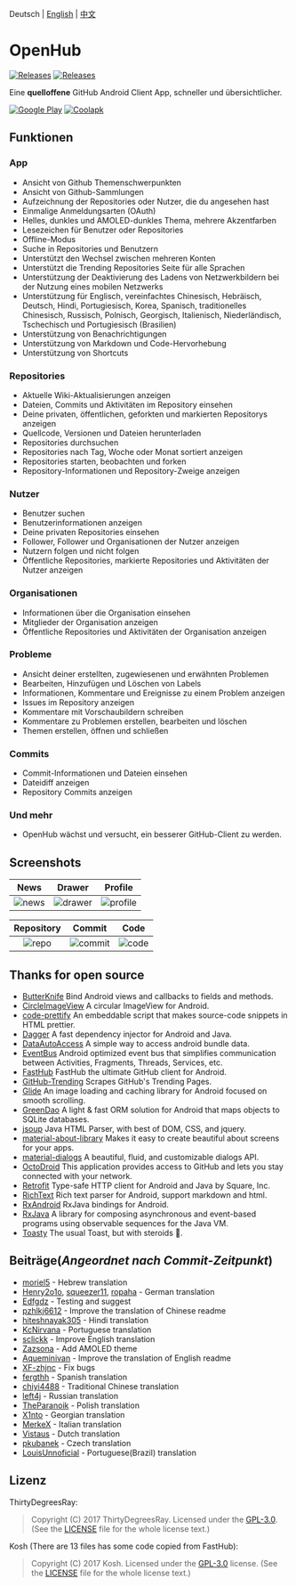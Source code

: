Deutsch | [English](/README.md) | [中文](/README-cn.md)

# OpenHub
[![Releases](https://img.shields.io/badge/android-5.0%2B-brightgreen.svg)](https://play.google.com/store/apps/details?id=com.thirtydegreesray.openhub)
[![Releases](https://img.shields.io/github/release/ThirtyDegreesRay/OpenHub.svg)](https://github.com/ThirtyDegreesRay/OpenHub/releases/latest)

Eine **quelloffene** GitHub Android Client App, schneller und übersichtlicher.

[![Google Play](https://raw.githubusercontent.com/ThirtyDegreesRay/OpenHub/master/art/google_play.png?raw=true)](https://play.google.com/store/apps/details?id=com.thirtydegreesray.openhub)
[![Coolapk](https://raw.githubusercontent.com/ThirtyDegreesRay/OpenHub/master/art/coolapk.png?raw=true)](https://www.coolapk.com/apk/com.thirtydegreesray.openhub)


## Funktionen
### App
* Ansicht von Github Themenschwerpunkten
* Ansicht von Github-Sammlungen
* Aufzeichnung der Repositories oder Nutzer, die du angesehen hast
* Einmalige Anmeldungsarten (OAuth)
* Helles, dunkles und AMOLED-dunkles Thema, mehrere Akzentfarben
* Lesezeichen für Benutzer oder Repositories
* Offline-Modus
* Suche in Repositories und Benutzern
* Unterstützt den Wechsel zwischen mehreren Konten
* Unterstützt die Trending Repositories Seite für alle Sprachen
* Unterstützung der Deaktivierung des Ladens von Netzwerkbildern bei der Nutzung eines mobilen Netzwerks
* Unterstützung für Englisch, vereinfachtes Chinesisch, Hebräisch, Deutsch, Hindi, Portugiesisch, Korea, Spanisch, traditionelles Chinesisch, Russisch, Polnisch, Georgisch, Italienisch, Niederländisch, Tschechisch und Portugiesisch (Brasilien)
* Unterstützung von Benachrichtigungen
* Unterstützung von Markdown und Code-Hervorhebung
* Unterstützung von Shortcuts

### Repositories
* Aktuelle Wiki-Aktualisierungen anzeigen
* Dateien, Commits und Aktivitäten im Repository einsehen
* Deine privaten, öffentlichen, geforkten und markierten Repositorys anzeigen
* Quellcode, Versionen und Dateien herunterladen
* Repositories durchsuchen
* Repositories nach Tag, Woche oder Monat sortiert anzeigen
* Repositories starten, beobachten und forken
* Repository-Informationen und Repository-Zweige anzeigen

### Nutzer
* Benutzer suchen
* Benutzerinformationen anzeigen
* Deine privaten Repositories einsehen
* Follower, Follower und Organisationen der Nutzer anzeigen
* Nutzern folgen und nicht folgen
* Öffentliche Repositories, markierte Repositories und Aktivitäten der Nutzer anzeigen

### Organisationen
* Informationen über die Organisation einsehen
* Mitglieder der Organisation anzeigen
* Öffentliche Repositories und Aktivitäten der Organisation anzeigen

### Probleme
* Ansicht deiner erstellten, zugewiesenen und erwähnten Problemen
* Bearbeiten, Hinzufügen und Löschen von Labels
* Informationen, Kommentare und Ereignisse zu einem Problem anzeigen
* Issues im Repository anzeigen
* Kommentare mit Vorschaubildern schreiben
* Kommentare zu Problemen erstellen, bearbeiten und löschen
* Themen erstellen, öffnen und schließen

### Commits
* Commit-Informationen und Dateien einsehen
* Dateidiff anzeigen
* Repository Commits anzeigen

### Und mehr
* OpenHub wächst und versucht, ein besserer GitHub-Client zu werden.

## Screenshots
| News | Drawer | Profile |
|:-:|:-:|:-:|
| ![news](https://raw.githubusercontent.com/ThirtyDegreesRay/OpenHub/master/art/news.png?raw=true) | ![drawer](https://raw.githubusercontent.com/ThirtyDegreesRay/OpenHub/master/art/drawer.png?raw=true) | ![profile](https://raw.githubusercontent.com/ThirtyDegreesRay/OpenHub/master/art/profile.png?raw=true) |

| Repository | Commit | Code |
|:-:|:-:|:-:|
| ![repo](https://raw.githubusercontent.com/ThirtyDegreesRay/OpenHub/master/art/repo.png?raw=true) | ![commit](https://raw.githubusercontent.com/ThirtyDegreesRay/OpenHub/master/art/commit.png?raw=true) | ![code](https://raw.githubusercontent.com/ThirtyDegreesRay/OpenHub/master/art/code.png?raw=true) |

## Thanks for open source
* [ButterKnife](https://github.com/JakeWharton/butterknife) Bind Android views and callbacks to fields and methods.
* [CircleImageView](https://github.com/hdodenhof/CircleImageView) A circular ImageView for Android.
* [code-prettify](https://github.com/google/code-prettify) An embeddable script that makes source-code snippets in HTML prettier.
* [Dagger](https://github.com/google/dagger) A fast dependency injector for Android and Java.
* [DataAutoAccess](https://github.com/ThirtyDegreesRay/DataAutoAccess) A simple way to access android bundle data.
* [EventBus](https://github.com/greenrobot/EventBus) Android optimized event bus that simplifies communication between Activities, Fragments, Threads, Services, etc.
* [FastHub](https://github.com/k0shk0sh/FastHub) FastHub the ultimate GitHub client for Android.
* [GitHub-Trending](https://github.com/thedillonb/GitHub-Trending) Scrapes GitHub's Trending Pages.
* [Glide](https://github.com/bumptech/glide) An image loading and caching library for Android focused on smooth scrolling.
* [GreenDao](https://github.com/greenrobot/greenDAO) A light & fast ORM solution for Android that maps objects to SQLite databases.
* [jsoup](https://github.com/jhy/jsoup) Java HTML Parser, with best of DOM, CSS, and jquery.
* [material-about-library](https://github.com/daniel-stoneuk/material-about-library) Makes it easy to create beautiful about screens for your apps.
* [material-dialogs](https://github.com/afollestad/material-dialogs) A beautiful, fluid, and customizable dialogs API.
* [OctoDroid](https://github.com/slapperwan/gh4a) This application provides access to GitHub and lets you stay connected with your network.
* [Retrofit](https://github.com/square/retrofit) Type-safe HTTP client for Android and Java by Square, Inc.
* [RichText](https://github.com/zzhoujay/RichText) Rich text parser for Android, support markdown and html.
* [RxAndroid](https://github.com/ReactiveX/RxAndroid) RxJava bindings for Android.
* [RxJava](https://github.com/ReactiveX/RxJava) A library for composing asynchronous and event-based programs using observable sequences for the Java VM.
* [Toasty](https://github.com/GrenderG/Toasty) The usual Toast, but with steroids 💪.

## Beiträge(*Angeordnet nach Commit-Zeitpunkt*)
* [moriel5](https://github.com/moriel5) - Hebrew translation
* [Henry2o1o](https://github.com/Henry2o1o), [squeezer11](https://github.com/squeezer11), [ropaha](https://github.com/ropaha) - German translation
* [Edfgdz](https://github.com/Edfgdz) - Testing and suggest
* [pzhlkj6612](https://github.com/pzhlkj6612) - Improve the translation of Chinese readme
* [hiteshnayak305](https://github.com/hiteshnayak305) - Hindi translation
* [KcNirvana](https://github.com/KcNirvana) - Portuguese translation
* [sclickk](https://github.com/sclickk) - Improve English translation
* [Zazsona](https://github.com/Zazsona) - Add AMOLED theme
* [Aqueminivan](https://github.com/Aqueminivan) - Improve the translation of English readme
* [XF-zhjnc](https://github.com/XF-zhjnc) - Fix bugs
* [fergthh](https://github.com/fergthh) - Spanish translation
* [chiyi4488](https://github.com/chiyi4488) - Traditional Chinese translation
* [left4j](https://github.com/left4j) - Russian translation
* [TheParanoik](https://github.com/TheParanoik) - Polish translation
* [X1nto](https://github.com/X1nto) - Georgian translation
* [MerkeX](https://github.com/MerkeX) - Italian translation
* [Vistaus](https://github.com/Vistaus) - Dutch translation
* [pkubanek](https://github.com/pkubanek) - Czech translation
* [LouisUnnoficial](https://github.com/LouisUnnoficial) - Portuguese(Brazil) translation


## Lizenz
ThirtyDegreesRay:
> Copyright (C) 2017 ThirtyDegreesRay.
> Licensed under the [GPL-3.0](https://www.gnu.org/licenses/gpl.html).
> (See the [LICENSE](https://github.com/ThirtyDegreesRay/OpenHub/blob/master/LICENSE) file for the whole license text.)

Kosh (There are 13 files has some code copied from FastHub):
> Copyright (C) 2017 Kosh.
> Licensed under the [GPL-3.0](https://www.gnu.org/licenses/gpl.html) license.
> (See the [LICENSE](https://github.com/k0shk0sh/FastHub/blob/master/LICENSE) file for the whole license text.)